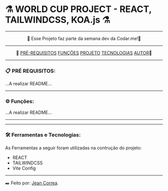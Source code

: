 # ⚗️ WORLD CUP PROJECT - REACT, TAILWINDCSS, KOA.js ⚗️


---

<p align="center">🚀 Esse Projeto faz parte da semana dev da Codar.me!🚀 </p>

---
 
<p align = "center" >📌 
    <a href="#">PRÉ-REQUISITOS</a>
    <a href="#">FUNÇÕES</a>
    <a href="#">PROJETO</a>
    <a href="#">TECNOLOGIAS</a>
    <a href="#">AUTOR</a>📌 
</p> 

---

### 📋  PRÉ REQUISITOS: 
   <p >...A realizar README...</p>

---

### ⚙️ Funções:

<p>...A realizar README...</p>

---



---

### 🛠️ Ferramentas e Tecnologias:

As Ferramentas a seguir foram utilizadas na contrução do projeto:

- REACT
- TAILWINDCSS
- Vite Config

---

✒️ Feito por: <a href="https://jeancorreaportfolio.netlify.app/">Jean Correa</a>. 
